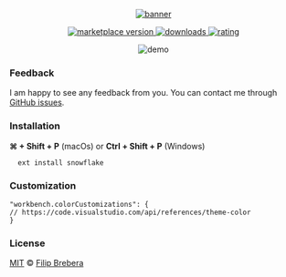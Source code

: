 <p align="center">
  <a href="https://snowflake.brebera.com">
  <img alt="banner" src="https://raw.githubusercontent.com/breberafilip/snowflake-theme-vscode/master/assets/banner.png?token=AKJ4MSCVBUDNU6X64TRPD4K6YKTIA"/>
  </a>
</p> 


<p align="center">
  <!-- marketplace version -->
  <a href="https://marketplace.visualstudio.com/items?itemName=breberafilip.snowflake-theme">
    <img alt="marketplace version" src="https://img.shields.io/vscode-marketplace/v/breberafilip.snowflake-theme.svg?maxAge=3600&style=for-the-badge&labelColor=1b2029&color=5dbcd4">
  </a>
  <!-- downloads -->
  <a href="https://marketplace.visualstudio.com/items?itemName=breberafilip.snowflake-theme">
    <img alt="downloads" src="https://img.shields.io/visual-studio-marketplace/d/breberafilip.snowflake-theme.svg?maxAge=3600&style=for-the-badge&labelColor=1b2029&color=5dbcd4">
  </a>
  <!-- rating -->
  <a href="https://marketplace.visualstudio.com/items?itemName=breberafilip.snowflake-theme">
    <img alt="rating" src="https://img.shields.io/visual-studio-marketplace/stars/breberafilip.snowflake-theme.svg?maxAge=86400&style=for-the-badge&labelColor=1b2029&color=5dbcd4">
  </a>
</p>

<p align="center"><img alt="demo" src="https://raw.githubusercontent.com/breberafilip/snowflake-theme-vscode/master/assets/demo.png?token=AKJ4MSAGLYVNEXONTZJG54S6YKTLC"</p>


### Feedback

I am happy to see any feedback from you. You can contact me through [GitHub issues](https://github.com/breberafilip/snowflake-theme-vscode/issues). 



### Installation

**⌘ + Shift + P** (macOs) or **Ctrl + Shift + P** (Windows)
 ```
   ext install snowflake
 ```



### Customization


```
"workbench.colorCustomizations": {
// https://code.visualstudio.com/api/references/theme-color
}
```



### License

[MIT](https://github.com/breberafilip/snowflake-theme-vscode/blob/master/LICENSE.md) © [Filip Brebera](https://brebera.com)
